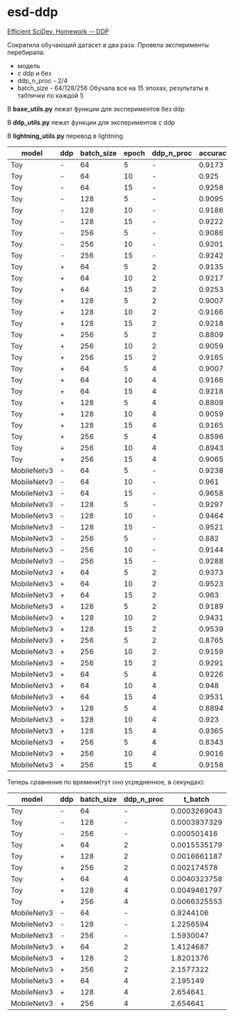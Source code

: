 # esd-ddp
[Efficient SciDev. Homework -- DDP](https://drive.google.com/drive/folders/1LWLkut23ovI0oza4bYHRLvGuqnMrz5WJ)

Cократила обучающий датасет в два раза.
Провела эксперименты перебирала:
* модель
* c ddp и без
* ddp_n_proc - 2/4
* batch_size - 64/128/256
Обучала все на 15 эпохах, результаты в таблички по каждой 5

В **base_utils.py** лежат функции для экспериментов без ddp

B **ddp_utils.py** лежат функции для экспериментов с ddp

B **lightning_utils.py** перевод в lightning

| model         | ddp           | batch_size    | epoch          | ddp_n_proc    | accuracy      |
| ------------- | ------------- | ------------- | -------------- | ------------- | ------------- |
| Toy           | -             |64             |5               |-              |0.9173         |
| Toy           | -             |64             |10              |-              |0.925          |
| Toy           | -             |64             |15              |-              |0.9258         |
| Toy           | -             |128            |5               |-              |0.9095         |
| Toy           | -             |128            |10              |-              |0.9186         |
| Toy           | -             |128            |15              |-              |0.9222         |
| Toy           | -             |256            |5               |-              |0.9086         |
| Toy           | -             |256            |10              |-              |0.9201         |
| Toy           | -             |256            |15              |-              |0.9242         |
| Toy           | +             |64             |5               |2              |0.9135         |
| Toy           | +             |64             |10              |2              |0.9217         |
| Toy           | +             |64             |15              |2              |0.9253         |
| Toy           | +             |128            |5               |2              |0.9007         |
| Toy           | +             |128            |10              |2              |0.9166         |
| Toy           | +             |128            |15              |2              |0.9218         |
| Toy           | +             |256            |5               |2              |0.8809         |
| Toy           | +             |256            |10              |2              |0.9059         |
| Toy           | +             |256            |15              |2              |0.9165         |
| Toy           | +             |64             |5               |4              |0.9007         |
| Toy           | +             |64             |10              |4              |0.9166         |
| Toy           | +             |64             |15              |4              |0.9218         |
| Toy           | +             |128            |5               |4              |0.8809         |
| Toy           | +             |128            |10              |4              |0.9059         |
| Toy           | +             |128            |15              |4              |0.9165         |
| Toy           | +             |256            |5               |4              |0.8596         |
| Toy           | +             |256            |10              |4              |0.8943         |
| Toy           | +             |256            |15              |4              |0.9065         |
| MobileNetv3   | -             |64             |5               |-              |0.9238         |
| MobileNetv3   | -             |64             |10              |-              |0.961          |
| MobileNetv3   | -             |64             |15              |-              |0.9658         |
| MobileNetv3   | -             |128            |5               |-              |0.9297         |
| MobileNetv3   | -             |128            |10              |-              |0.9464         |
| MobileNetv3   | -             |128            |15              |-              |0.9521         |
| MobileNetv3   | -             |256            |5               |-              |0.882          |
| MobileNetv3   | -             |256            |10              |-              |0.9144         |
| MobileNetv3   | -             |256            |15              |-              |0.9288         |
| MobileNetv3   | +             |64             |5               |2              |0.9373         |
| MobileNetv3   | +             |64             |10              |2              |0.9523         |
| MobileNetv3   | +             |64             |15              |2              |0.963          |
| MobileNetv3   | +             |128            |5               |2              |0.9189         |
| MobileNetv3   | +             |128            |10              |2              |0.9431         |
| MobileNetv3   | +             |128            |15              |2              |0.9539         |
| MobileNetv3   | +             |256            |5               |2              |0.8765         |
| MobileNetv3   | +             |256            |10              |2              |0.9159         |
| MobileNetv3   | +             |256            |15              |2              |0.9291         |
| MobileNetv3   | +             |64             |5               |4              |0.9226         |
| MobileNetv3   | +             |64             |10              |4              |0.948          |
| MobileNetv3   | +             |64             |15              |4              |0.9531         |
| MobileNetv3   | +             |128            |5               |4              |0.8894         |
| MobileNetv3   | +             |128            |10              |4              |0.923          |
| MobileNetv3   | +             |128            |15              |4              |0.9365         |
| MobileNetv3   | +             |256            |5               |4              |0.8343         |
| MobileNetv3   | +             |256            |10              |4              |0.9016         |
| MobileNetv3   | +             |256            |15              |4              |0.9158         |

Теперь сравнение по времени(тут оно усредненное, в секундах):

| model         | ddp           | batch_size    | ddp_n_proc     | t_batch       |t_epoch        |
| ------------- | ------------- | ------------- | -------------- | ------------- | ------------- |
| Toy           | -             |64             |-               |0.0003269043   |0.15331812     |
| Toy           | -             |128            |-               |0.0003937329   |0.09252723     |
| Toy           | -             |256            |-               |0.000501416    |0.059167083    |
| Toy           | +             |64             |2               |0.0015535179   |0.3650767      |
| Toy           | +             |128            |2               |0.0016661187   |0.19660202     |
| Toy           | +             |256            |2               |0.002174578    |0.1283001      |
| Toy           | +             |64             |4               |0.0040323758   |0.47582036     |
| Toy           | +             |128            |4               |0.0049461797   |0.2918246      |
| Toy           | +             |256            |4               |0.0066325553   |0.19897667     |
| MobileNetv3   | -             |64             |-               |0.9244106      |433.5485       |
| MobileNetv3   | -             |128            |-               |1.2256594      |288.02994      |
| MobileNetv3   | -             |256            |-               |1.5930047      |187.97458      |
| MobileNetv3   | +             |64             |2               |1.4124687      |331.93015      |
| MobileNetv3   | +             |128            |2               |1.8201376      |214.77623      |
| MobileNetv3   | +             |256            |2               |2.1577322      |127.30622      |
| MobileNetv3   | +             |64             |4               |2.195149       |259.02762      |
| MobileNetv3   | +             |128            |4               |2.654641       |156.62381      |
| MobileNetv3   | +             |256            |4               |2.654641       |95.10962       |
